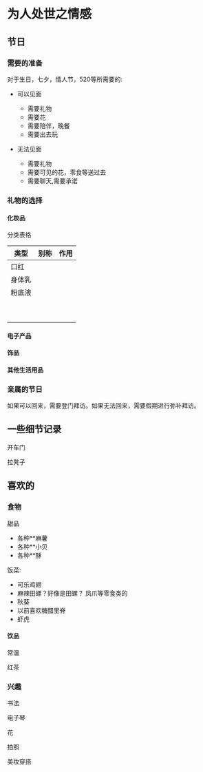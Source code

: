 # 为人处世之情感

## 节日  

### 需要的准备

对于生日，七夕，情人节，520等所需要的:

* 可以见面
  * 需要礼物
  * 需要花
  * 需要陪伴，晚餐
  * 需要出去玩

* 无法见面
  * 需要礼物
  * 需要可见的花，零食等送过去
  * 需要聊天,需要承诺

### 礼物的选择

#### 化妆品

分类表格

| 类型   | 别称 | 作用 |
| ------ | ---- | ---- |
| 口红   |      |      |
| 身体乳 |      |      |
| 粉底液 |      |      |
|        |      |      |
|        |      |      |
|        |      |      |
|        |      |      |
|        |      |      |
|        |      |      |
|        |      |      |
|        |      |      |
|        |      |      |

#### 电子产品

#### 饰品

#### 其他生活用品

### 亲属的节日

如果可以回来，需要登门拜访。如果无法回来，需要假期进行弥补拜访。

## 一些细节记录

开车门

拉凳子

## 喜欢的

### 食物

甜品

* 各种**麻薯
* 各种**小贝
* 各种**酥

饭菜:
* 可乐鸡翅
* 麻辣田螺？好像是田螺？ 凤爪等零食类的
* 秋葵
* 以前喜欢糖醋里脊
* 虾虎


#### 饮品

常温

红茶

### 兴趣

书法

电子琴

花

拍照

美妆穿搭


